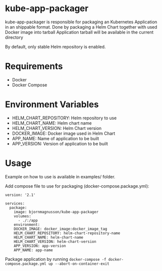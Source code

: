 kube-app-packager
===========

kube-app-packager is responsible for packaging an Kubernetes Application in an shippable format.
Done by packaging a Helm Chart together with used Docker image into tarball
Application tarball will be available in the current directory

By default, only stable Helm repository is enabled.

Requirements
=======
- Docker
- Docker Compose

Environment Variables
===========
- HELM_CHART_REPOSITORY: Helm repository to use
- HELM_CHART_NAME: Helm chart name
- HELM_CHART_VERSION: Helm Chart version
- DOCKER_IMAGE: Docker image used in Helm Chart
- APP_NAME: Name of application to be built
- APP_VERSION: Version of application to be built

Usage
===========
Example on how to use is available in examples/ folder.

Add compose file to use for packaging (docker-compose.package.yml):
```Docker
version: '2.1'

services:
  package:
    image: bjornmagnusson/kube-app-packager
    volumes:
      - ./:/app
    environment:
    DOCKER_IMAGE: docker_image:docker_image_tag
    HELM_CHART_REPOSITORY: helm-chart-repository-name
    HELM_CHART_NAME: helm-chart-name
    HELM_CHART_VERSION: helm-chart-version
    APP_VERSION: app-version
    APP_NAME: app-name
```

Package application by running `docker-compose -f docker-compose.package.yml up --abort-on-container-exit`
